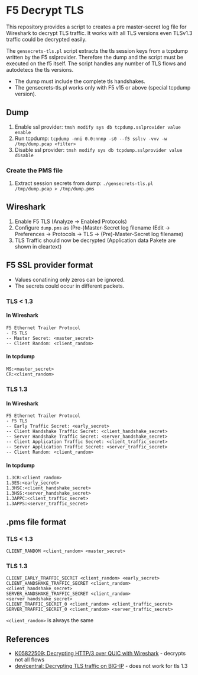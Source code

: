 # F5 Decrypt TLS

This repository provides a script to creates a pre master-secret log file for Wireshark to decrypt TLS traffic. It works with all TLS versions even TLSv1.3 traffic could be decrypted easily.

The `gensecrets-tls.pl` script extracts the tls session keys from a tcpdump written by the F5 sslprovider. Therefore the dump and the script must be executed on the f5 itself.
The script handles any number of TLS flows and autodetecs the tls versions.

- The dump must include the complete tls handshakes.
- The gensecrets-tls.pl works only with F5 v15 or above (special tcpdump version).

## Dump

1. Enable ssl provider: `tmsh modify sys db tcpdump.sslprovider value enable`
2. Run tcpdump: `tcpdump -nni 0.0:nnnp -s0 --f5 ssl:v -vvv -w /tmp/dump.pcap <filter>`
3. Disable ssl provider: `tmsh modify sys db tcpdump.sslprovider value disable`

### Create the PMS file

1. Extract session secrets from dump: `./gensecrets-tls.pl /tmp/dump.pcap > /tmp/dump.pms`

## Wireshark

1. Enable F5 TLS (Analyze → Enabled Protocols)
2. Configure `dump.pms` as (Pre-)Master-Secret log filename (Edit → Preferences → Protocols → TLS → (Pre)-Master-Secret log filename)
3. TLS Traffic should now be decrypted (Application data Pakete are shown in cleartext)

## F5 SSL provider format

- Values conatining only zeros can be ignored.
- The secrets could occur in different packets.

### TLS < 1.3

#### In Wireshark

```
F5 Ethernet Trailer Protocol
- F5 TLS
-- Master Secret: <master_secret>
-- Client Random: <client_random>
```

#### In tcpdump

```
MS:<master_secret>
CR:<client_random>
```

### TLS 1.3

#### In Wireshark

```
F5 Ethernet Trailer Protocol
- F5 TLS
-- Early Traffic Secret: <early_secret>
-- Client Handshake Traffic Secret: <client_handshake_secret>
-- Server Handshake Traffic Secret: <server_handshake_secret>
-- Client Application Traffic Secret: <client_traffic_secret>
-- Server Application Traffic Secret: <server_traffic_secret>
-- Client Random: <client_random>
```

#### In tcpdump

```
1.3CR:<client_random>
1.3ES:<early_secret>
1.3HSC:<client_handshake_secret>
1.3HSS:<server_handshake_secret>
1.3APPC:<client_traffic_secret>
1.3APPS:<server_traffic_secret>
```

## .pms file format

### TLS < 1.3

```
CLIENT_RANDOM <client_random> <master_secret>
```

### TLS 1.3

```
CLIENT_EARLY_TRAFFIC_SECRET <client_random> <early_secret>
CLIENT_HANDSHAKE_TRAFFIC_SECRET <client_random> <client_handshake_secret>
SERVER_HANDSHAKE_TRAFFIC_SECRET <client_random> <server_handshake_secret>
CLIENT_TRAFFIC_SECRET_0 <client_random> <client_traffic_secret>
SERVER_TRAFFIC_SECRET_0 <client_random> <server_traffic_secret>
```
`<client_random>` is always the same

## References

- [K05822509: Decrypting HTTP/3 over QUIC with Wireshark](https://support.f5.com/csp/article/K05822509) - decrypts not all flows
- [dev/central: Decrypting TLS traffic on BIG-IP](https://devcentral.f5.com/s/articles/Decrypting-TLS-traffic-on-BIG-IP) - does not work for tls 1.3
